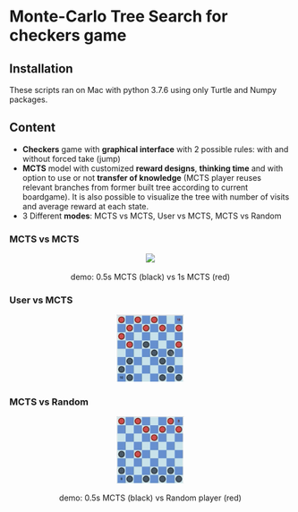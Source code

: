 # Monte-Carlo Tree Search for checkers game

## Installation

These scripts ran on Mac with python 3.7.6 using only Turtle and Numpy packages.

## Content

  * **Checkers** game with **graphical interface** with 2 possible rules: with and without forced take (jump)
  * **MCTS** model with customized **reward designs**, **thinking time** and with option to use or not **transfer of knowledge** (MCTS player reuses relevant branches from former built tree according to current boardgame). It is also possible to visualize the tree with number of visits and average reward at each state.
  * 3 Different **modes**: MCTS vs MCTS, User vs MCTS, MCTS vs Random
  
### MCTS vs MCTS

<p align="center">
  <img src="img/mcts_v_mcts.gif" width="24%">
</p>
<p align="center">
  demo: 0.5s MCTS (black) vs 1s MCTS (red)
</p>

### User vs MCTS

<p align="center">
  <img src="img/user_v_mcts.gif" width="24%">
</p>

### MCTS vs Random

<p align="center">
  <img src="img/mcts_v_random.gif" width="24%">
</p>
<p align="center">
  demo: 0.5s MCTS (black) vs Random player (red)
</p>
